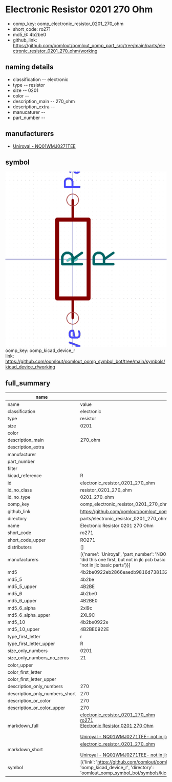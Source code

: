 # Electronic Resistor 0201 270 Ohm

  
* oomp_key: oomp_electronic_resistor_0201_270_ohm 
* short_code: ro271
* md5_6: 4b2be0  
* github_link: https://github.com/oomlout/oomlout_oomp_part_src/tree/main/parts/electronic_resistor_0201_270_ohm/working  
## naming details
* classification -- electronic
* type -- resistor
* size -- 0201
* color -- 
* description_main -- 270_ohm
* description_extra -- 
* manucaturer -- 
* part_number -- 


## manufacturers
* [Uniroyal - NQ01WMJ0271TEE]()  

## symbol

![](symbol/0/working/working_600.png)  
oomp_key: oomp_kicad_device_r  
link: https://github.com/oomlout/oomlout_oomp_symbol_bot/tree/main/symbols/kicad_device_r/working  


## full_summary
| name | value | 
| --- | --- | 
| name | value | 
| classification | electronic | 
| type | resistor | 
| size | 0201 | 
| color |  | 
| description_main | 270_ohm | 
| description_extra |  | 
| manufacturer |  | 
| part_number |  | 
| filter |  | 
| kicad_reference | R | 
| id | electronic_resistor_0201_270_ohm | 
| id_no_class | resistor_0201_270_ohm | 
| id_no_type | 0201_270_ohm | 
| oomp_key | oomp_electronic_resistor_0201_270_ohm | 
| github_link | https://github.com/oomlout/oomlout_oomp_part_src/tree/main/parts/electronic_resistor_0201_270_ohm/working | 
| directory | parts/electronic_resistor_0201_270_ohm | 
| name | Electronic Resistor 0201 270 Ohm | 
| short_code | ro271 | 
| short_code_upper | RO271 | 
| distributors | [] | 
| manufacturers | [{'name': 'Uniroyal', 'part_number': 'NQ01WMJ0271TEE', 'link': '', 'id': 'manufacturer_uniroyal', 'note': {'reason': 'did this one first, but not in jlc pcb basic parts and 1 percent are and they are the same price', 'reason_short': 'not in jlc basic parts'}}] | 
| md5 | 4b2be0922eb2866eaedb9816d7381327 | 
| md5_5 | 4b2be | 
| md5_5_upper | 4B2BE | 
| md5_6 | 4b2be0 | 
| md5_6_upper | 4B2BE0 | 
| md5_6_alpha | 2xl9c | 
| md5_6_alpha_upper | 2XL9C | 
| md5_10 | 4b2be0922e | 
| md5_10_upper | 4B2BE0922E | 
| type_first_letter | r | 
| type_first_letter_upper | R | 
| size_only_numbers | 0201 | 
| size_only_numbers_no_zeros | 21 | 
| color_upper |  | 
| color_first_letter |  | 
| color_first_letter_upper |  | 
| description_only_numbers | 270 | 
| description_only_numbers_short | 270 | 
| description_or_color | 270 | 
| description_or_color_upper | 270 | 
| markdown_full | [electronic_resistor_0201_270_ohm](https://github.com/oomlout/oomlout_oomp_part_src/tree/main/parts/electronic_resistor_0201_270_ohm/working)<br>[ro271](https://github.com/oomlout/oomlout_oomp_part_src/tree/main/parts/electronic_resistor_0201_270_ohm/working)<br>[Electronic Resistor 0201 270 Ohm](https://github.com/oomlout/oomlout_oomp_part_src/tree/main/parts/electronic_resistor_0201_270_ohm/working)<br><br>[Uniroyal - NQ01WMJ0271TEE- not in jlc basic parts]() [(L)  ](https://www.lcsc.com/search?q=NQ01WMJ0271TEE)[(D)  ](https://www.digikey.com/en/products?keywords=NQ01WMJ0271TEE)[(M)  ](https://www.mouser.com/Search/Refine?Keyword=NQ01WMJ0271TEE)[(N)  ](https://www.newark.com/search?st=NQ01WMJ0271TEE)[(SZ)  ](https://so.szlcsc.com/global.html?k=NQ01WMJ0271TEE)<br> | 
| markdown_short | [electronic_resistor_0201_270_ohm](https://github.com/oomlout/oomlout_oomp_part_src/tree/main/parts/electronic_resistor_0201_270_ohm/working)<br><br>[Uniroyal - NQ01WMJ0271TEE- not in jlc basic parts]() | 
| symbol | [{'link': 'https://github.com/oomlout/oomlout_oomp_symbol_bot/tree/main/symbols/kicad_device_r', 'oomp_key': 'oomp_kicad_device_r', 'directory': 'oomlout_oomp_symbol_bot/symbols/kicad_device_r//working/working.kicad_sym'}] | 
